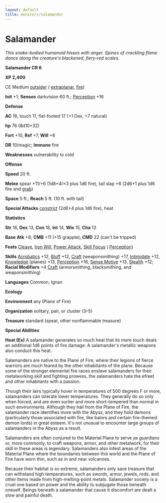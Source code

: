```yaml
---
layout: default
title: monsters/salamander
---
```

# Salamander

_This snake-bodied humanoid hisses with anger. Spines of crackling flame dance along the creature's blackened, fiery-red scales._

**Salamander CR 6**

**XP 2,400**

CE Medium [outsider](creatureTypes#_outsider) ( [extraplanar](creatureTypes#_extraplanar-subtype), [fire](creatureTypes#_fire-subtype))

**Init** +1; **Senses** darkvision 60 ft.; [Perception](../skills/perception#_perception) +16

**Defense**

**AC** 18, touch 11, flat-footed 17 (+1 Dex, +7 natural)

**hp** 76 (8d10+32)

**Fort** +10, **Ref** +7, **Will** +6

**DR** 10/magic; **Immune** fire

**Weaknesses** vulnerability to cold

**Offense**

**Speed** 20 ft.

**Melee** spear +11/+6 (1d8+4/×3 plus 1d6 fire), tail slap +6 (2d6+1 plus 1d6 fire and [grab](universalMonsterRules#_grab))

**Space** 5 ft.; **Reach** 5 ft. (10 ft. with tail)

**Special Attacks** [constrict](universalMonsterRules#_constrict) (2d6+4 plus 1d6 fire), heat

**Statistics**

**Str** 16, **Dex** 13, **Con** 18, **Int** 14, **Wis** 15, **Cha** 13

**Base**  **Atk** +8; **CMB** +11 (+15 grapple); **CMD** 22 (can't be tripped)

**Feats** [Cleave](../feats#_cleave), [Iron Will](../feats#_iron-will), [Power Attack](../feats#_power-attack), [Skill Focus](../feats#_skill-focus) ( [Perception](../skills/perception#_perception))

**Skills** [Acrobatics](../skills/acrobatics#_acrobatics) +12, [Bluff](../skills/bluff#_bluff) +12, [Craft](../skills/craft#_craft) (weaponsmithing) +17, [Intimidate](../skills/intimidate#_intimidate) +12, [Knowledge](../skills/knowledge#_knowledge) (planes) +13, [Perception](../skills/perception#_perception) +16, [Sense Motive](../skills/senseMotive#_sense-motive) +13, [Stealth](../skills/stealth#_stealth) +12; **Racial Modifiers** +4 [Craft](../skills/craft#_craft) (armorsmithing, blacksmithing, and weaponsmithing)

**Languages** Common, Ignan

**Ecology**

**Environment** any (Plane of Fire)

**Organization** solitary, pair, or cluster (3–5)

**Treasure** standard (spear, other nonflammable treasure)

**Special Abilities**

**Heat (Ex)** A salamander generates so much heat that its mere touch deals an additional 1d6 points of fire damage. A salamander's metallic weapons also conduct this heat.

Salamanders are native to the Plane of Fire, where their legions of fierce warriors are much feared by the other inhabitants of the plane. Because some of the stronger elemental fire races enslave salamanders for their metalworking skill and fighting prowess, the salamanders hate the efreet and other inhabitants with a passion.

Though their lairs typically hover in temperatures of 500 degrees F or more, salamanders can tolerate lower temperatures. They generally do so only when forced, and are even surlier and more short-tempered than normal in such environments. Although they hail from the Plane of Fire, the salamander race identifies more with the Abyss, and they hold demons (particularly those associated with fire, like balors and certain fire-themed demon lords) in great esteem. It's not unusual to encounter large groups of salamanders in the Abyss as a result.

Salamanders are often conjured to the Material Plane to serve as guardians or, more commonly, to craft weapons, armor, and other metalwork, for their skill in these areas is legendary. Salamanders also infest areas of the Material Plane where the boundaries between this world and the Plane of Fire have worn thin, such as in and near volcanoes.

Because their habitat is so extreme, salamanders only save treasure that can withstand high temperatures, such as swords, armor, jewels, rods, and other items made from high-melting-point metals. Salamander society is a cruel one based on power and the ability to subjugate those beneath oneself. Beings beneath a salamander that cause it discomfort are dealt a slow and painful death.

